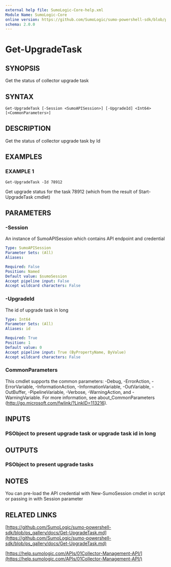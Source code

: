 ```yaml
---
external help file: SumoLogic-Core-help.xml
Module Name: SumoLogic-Core
online version: https://github.com/SumoLogic/sumo-powershell-sdk/blob/ps_gallery/docs/Get-UpgradeTask.md
schema: 2.0.0
---
```


# Get-UpgradeTask

## SYNOPSIS
Get the status of collector upgrade task

## SYNTAX

```
Get-UpgradeTask [-Session <SumoAPISession>] [-UpgradeId] <Int64> [<CommonParameters>]
```

## DESCRIPTION
Get the status of collector upgrade task by Id

## EXAMPLES

### EXAMPLE 1
```
Get-UpgradeTask -Id 78912
```

Get upgrade status for the task 78912 (which from the result of Start-UpgradeTask cmdlet)

## PARAMETERS

### -Session
An instance of SumoAPISession which contains API endpoint and credential

```yaml
Type: SumoAPISession
Parameter Sets: (All)
Aliases:

Required: False
Position: Named
Default value: $sumoSession
Accept pipeline input: False
Accept wildcard characters: False
```

### -UpgradeId
The id of upgrade task in long

```yaml
Type: Int64
Parameter Sets: (All)
Aliases: id

Required: True
Position: 1
Default value: 0
Accept pipeline input: True (ByPropertyName, ByValue)
Accept wildcard characters: False
```

### CommonParameters
This cmdlet supports the common parameters: -Debug, -ErrorAction, -ErrorVariable, -InformationAction, -InformationVariable, -OutVariable, -OutBuffer, -PipelineVariable, -Verbose, -WarningAction, and -WarningVariable.
For more information, see about_CommonParameters (http://go.microsoft.com/fwlink/?LinkID=113216).

## INPUTS

### PSObject to present upgrade task or upgrade task id in long

## OUTPUTS

### PSObject to present upgrade tasks

## NOTES
You can pre-load the API credential with New-SumoSession cmdlet in script or passing in with Session parameter

## RELATED LINKS

[https://github.com/SumoLogic/sumo-powershell-sdk/blob/ps_gallery/docs/Get-UpgradeTask.md](https://github.com/SumoLogic/sumo-powershell-sdk/blob/ps_gallery/docs/Get-UpgradeTask.md)

[https://help.sumologic.com/APIs/01Collector-Management-API/](https://help.sumologic.com/APIs/01Collector-Management-API/)

